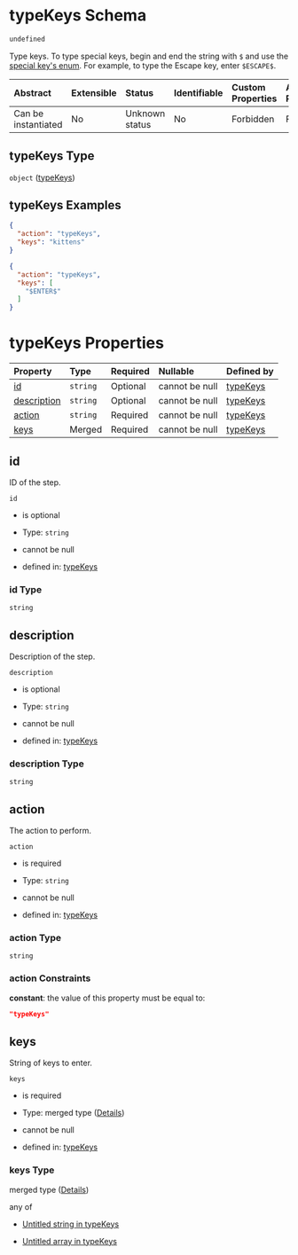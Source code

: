 # typeKeys Schema

```txt
undefined
```

Type keys. To type special keys, begin and end the string with `$` and use the [special key's enum](). For example, to type the Escape key, enter `$ESCAPE$`.

| Abstract            | Extensible | Status         | Identifiable | Custom Properties | Additional Properties | Access Restrictions | Defined In                                                                 |
| :------------------ | :--------- | :------------- | :----------- | :---------------- | :-------------------- | :------------------ | :------------------------------------------------------------------------- |
| Can be instantiated | No         | Unknown status | No           | Forbidden         | Forbidden             | none                | [typeKeys\_v2.schema.json](typeKeys_v2.schema.json "open original schema") |

## typeKeys Type

`object` ([typeKeys](typekeys_v2.md))

## typeKeys Examples

```json
{
  "action": "typeKeys",
  "keys": "kittens"
}
```

```json
{
  "action": "typeKeys",
  "keys": [
    "$ENTER$"
  ]
}
```

# typeKeys Properties

| Property                    | Type     | Required | Nullable       | Defined by                                                                            |
| :-------------------------- | :------- | :------- | :------------- | :------------------------------------------------------------------------------------ |
| [id](#id)                   | `string` | Optional | cannot be null | [typeKeys](typekeys_v2-properties-id.md "undefined#/properties/id")                   |
| [description](#description) | `string` | Optional | cannot be null | [typeKeys](typekeys_v2-properties-description.md "undefined#/properties/description") |
| [action](#action)           | `string` | Required | cannot be null | [typeKeys](typekeys_v2-properties-action.md "undefined#/properties/action")           |
| [keys](#keys)               | Merged   | Required | cannot be null | [typeKeys](typekeys_v2-properties-keys.md "undefined#/properties/keys")               |

## id

ID of the step.

`id`

*   is optional

*   Type: `string`

*   cannot be null

*   defined in: [typeKeys](typekeys_v2-properties-id.md "undefined#/properties/id")

### id Type

`string`

## description

Description of the step.

`description`

*   is optional

*   Type: `string`

*   cannot be null

*   defined in: [typeKeys](typekeys_v2-properties-description.md "undefined#/properties/description")

### description Type

`string`

## action

The action to perform.

`action`

*   is required

*   Type: `string`

*   cannot be null

*   defined in: [typeKeys](typekeys_v2-properties-action.md "undefined#/properties/action")

### action Type

`string`

### action Constraints

**constant**: the value of this property must be equal to:

```json
"typeKeys"
```

## keys

String of keys to enter.

`keys`

*   is required

*   Type: merged type ([Details](typekeys_v2-properties-keys.md))

*   cannot be null

*   defined in: [typeKeys](typekeys_v2-properties-keys.md "undefined#/properties/keys")

### keys Type

merged type ([Details](typekeys_v2-properties-keys.md))

any of

*   [Untitled string in typeKeys](typekeys_v2-properties-keys-anyof-0.md "check type definition")

*   [Untitled array in typeKeys](typekeys_v2-properties-keys-anyof-1.md "check type definition")
